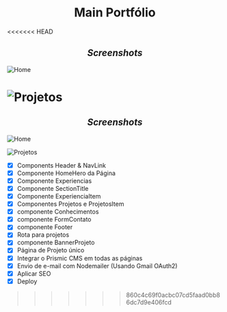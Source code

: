 **<h1 align="center" >Main Portfólio</h1>**
<<<<<<< HEAD

_<h2 align="center">Screenshots</h2>_

![Home](<https://firebasestorage.googleapis.com/v0/b/d5reactgallery-9f63c.appspot.com/o/Captura%20de%20Tela%20(16).png?alt=media&token=32eab93e-679f-434b-aa73-39fe84547a16>)

![Projetos](<https://firebasestorage.googleapis.com/v0/b/d5reactgallery-9f63c.appspot.com/o/Captura%20de%20Tela%20(17).png?alt=media&token=6b97278c-6f5e-4a63-9219-15cfca9f3a8e>)
=======

_<h2 align="center">Screenshots</h2>_

![Home](<https://firebasestorage.googleapis.com/v0/b/d5reactgallery-9f63c.appspot.com/o/Captura%20de%20Tela%20(16).png?alt=media&token=32eab93e-679f-434b-aa73-39fe84547a16>)

![Projetos](<https://firebasestorage.googleapis.com/v0/b/d5reactgallery-9f63c.appspot.com/o/Captura%20de%20Tela%20(17).png?alt=media&token=6b97278c-6f5e-4a63-9219-15cfca9f3a8e>)


- [x] Components Header & NavLink
- [x] Componente HomeHero da Página
- [x] Componente Experiencias
- [x] Componente SectionTitle
- [x] Componente ExperienciaItem
- [x] Componentes Projetos e ProjetosItem
- [x] componente Conhecimentos
- [x] componente FormContato
- [x] componente Footer
- [x] Rota para projetos
- [x] componente BannerProjeto
- [x] Página de Projeto único
- [x] Integrar o Prismic CMS em todas as páginas
- [x] Envio de e-mail com Nodemailer (Usando Gmail OAuth2)
- [x] Aplicar SEO
- [x] Deploy
>>>>>>> 860c4c69f0acbc07cd5faad0bb86dc7d9e406fcd
